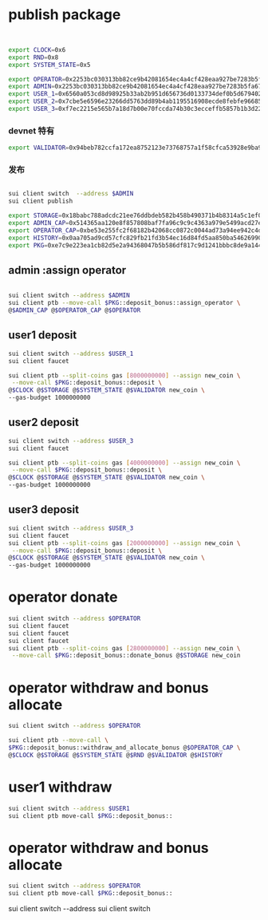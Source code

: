 # publish package
```bash


export CLOCK=0x6
export RND=0x8
export SYSTEM_STATE=0x5

```

```bash
export OPERATOR=0x2253bc030313bb82ce9b42081654ec4a4cf428eaa927be7283b5fa672b54a7d4
export ADMIN=0x2253bc030313bb82ce9b42081654ec4a4cf428eaa927be7283b5fa672b54a7d4
export USER_1=0x6560a053cd8d98925b33ab2b951d656736d0133734def0b5d679402fc555576c
export USER_2=0x7cbe5e6596e23266dd5763dd89b4ab1195516908ecde8febfe96685c7cbe6432
export USER_3=0xf7ec2215e565b7a18d7b00e70fccda74b30c3ecceffb5857b1b3d2249e28e94f
```

### devnet 特有
```bash
export VALIDATOR=0x94beb782ccfa172ea8752123e73768757a1f58cfca53928e9ba918a2c44a695b
```
### 发布

```bash

sui client switch  --address $ADMIN
sui client publish  

```

```bash
export STORAGE=0x18babc788adcdc21ee76ddbdeb582b458b490371b4b8314a5c1ef0bad92a53e3
export ADMIN_CAP=0x514365aa120e8f857808baf7fa96c9c9c4363a979e5499acd27eb80f3110da23
export OPERATOR_CAP=0xbe53e255fc2f68182b42068cc0872c0044ad73a94ee942c4dd79704060975ebf
export HISTORY=0x0aa705ad9cd57cfc829fb21fd3b54ec16d84fd5aa850ba5462699000825a20ce
export PKG=0xe7c9e223ea1cb82d5e2a94368047b5b586df817c9d1241bbbc8de9a144fc40e9
```




## admin :assign operator
```bash

sui client switch --address $ADMIN
sui client ptb --move-call $PKG::deposit_bonus::assign_operator \
@$ADMIN_CAP @$OPERATOR_CAP @$OPERATOR
```


## user1 deposit
```bash
sui client switch --address $USER_1
sui client faucet 

sui client ptb --split-coins gas [8000000000] --assign new_coin \
 --move-call $PKG::deposit_bonus::deposit \
@$CLOCK @$STORAGE @$SYSTEM_STATE @$VALIDATOR new_coin \
--gas-budget 1000000000
```

## user2 deposit
```bash
sui client switch --address $USER_3
sui client faucet 

sui client ptb --split-coins gas [4000000000] --assign new_coin \
 --move-call $PKG::deposit_bonus::deposit \
@$CLOCK @$STORAGE @$SYSTEM_STATE @$VALIDATOR new_coin \
--gas-budget 1000000000
```

## user3 deposit
```bash
sui client switch --address $USER_3
sui client faucet 
sui client ptb --split-coins gas [2000000000] --assign new_coin \
 --move-call $PKG::deposit_bonus::deposit \
@$CLOCK @$STORAGE @$SYSTEM_STATE @$VALIDATOR new_coin \
--gas-budget 1000000000
```

#  operator donate
```bash
sui client switch --address $OPERATOR
sui client faucet
sui client faucet
sui client faucet
sui client ptb --split-coins gas [2800000000] --assign new_coin \
 --move-call $PKG::deposit_bonus::donate_bonus @$STORAGE new_coin

```

# operator  withdraw and bonus allocate

```bash
sui client switch --address $OPERATOR

sui client ptb --move-call \
$PKG::deposit_bonus::withdraw_and_allocate_bonus @$OPERATOR_CAP \
@$CLOCK @$STORAGE @$SYSTEM_STATE @$RND @$VALIDATOR @$HISTORY
```
# user1  withdraw
```bash
sui client switch --address $USER1
sui client ptb move-call $PKG::deposit_bonus::
```

#   operator  withdraw and bonus allocate
```bash
sui client switch --address $OPERATOR
sui client ptb move-call $PKG::deposit_bonus::
```

sui client switch --address 
sui client switch